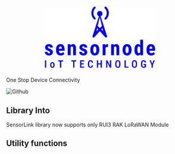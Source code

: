 <p align="center">
    <img width="300" src="./assets/ssn.png" alt="Material Bread logo">
</p>

One Stop Device Connectivity

![Github](https://img.shields.io/github/v/release/sensornodeiot/SensorLink)

## Library Into

SensorLink library now supports only RUI3 RAK LoRaWAN Module

## Utility functions
